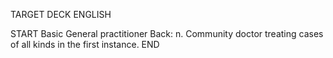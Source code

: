 TARGET DECK
ENGLISH

START
Basic
General practitioner
Back: n. Community doctor treating cases of all kinds in the first instance.
END
